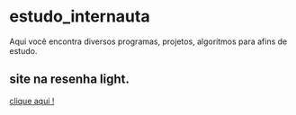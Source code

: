# estudo_internauta

Aqui você encontra diversos programas, projetos, algoritmos para afins de estudo.


## site na resenha light.

<a href="pag_draft.html">clique aqui !</a>